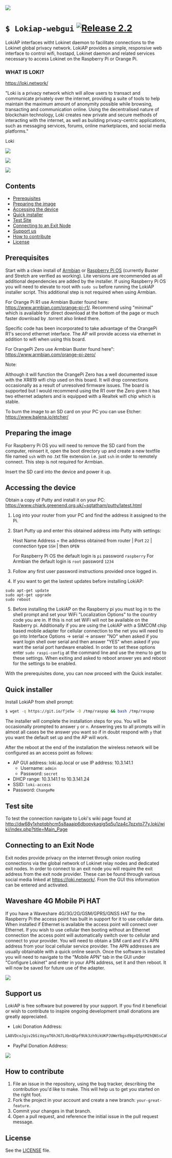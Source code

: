 ![](https://i.imgur.com/mXuacOH.jpg)

# `$ Lokiap-webgui` [![Release 2.2](https://img.shields.io/badge/Release-2.2-green.svg)](https://github.com/necro-nemesis/raspap-webgui/releases)

LokiAP interfaces witht Lokinet daemon to facilitate connections to the Lokinet global privacy network. LokiAP provides a simple, responsive web interface to control wifi, hostapd, Lokinet daemon and related services necessary to access Lokinet on the Raspberry Pi or Orange Pi.

### WHAT IS LOKI?

https://loki.network/

"Loki is a privacy network which will allow users to transact and communicate privately over the internet, providing a suite of tools to help maintain the maximum amount of anonymity possible while browsing, transacting and communication online. Using the decentralised nature of blockchain technology, Loki creates new private and secure methods of interacting with the internet, as well as building privacy-centric applications, such as messaging services, forums, online marketplaces, and social media platforms."

Loki

![](https://i.imgur.com/fxKF4bi.jpg)

![](https://i.imgur.com/A5rv8Rw.png)

![](https://i.imgur.com/F83n7PF.jpg)

## Contents

 - [Prerequisites](#prerequisites)
 - [Preparing the image](#preparing-the-image)
 - [Accessing the device](#accessing-the-device)
 - [Quick installer](#quick-installer)
 - [Test Site](#test-site)
 - [Connecting to an Exit Node](#connecting-to-an-exit-node)
 - [Support us](#support-us)
 - [How to contribute](#how-to-contribute)
 - [License](#license)

## Prerequisites
Start with a clean install of [Armbian](https://www.armbian.com/) or [Raspberry Pi OS](https://www.raspberrypi.org/downloads/raspberry-pi-os/) (currently Buster and Stretch are verified as working). Lite versions are recommended as all additional dependencies are added by the installer. If using Raspberry Pi OS you will need to elevate to root with ```sudo su``` before running the LokiAP installer script. This additional step is not required when using Armbian.

For Orange Pi R1 use Armbian Buster found here: https://www.armbian.com/orange-pi-r1/. Recommend using "minimal" which is available for direct download at the bottom of the page or much faster download by .torrent also linked there.

Specific code has been incorporated to take advantage of the OrangePi R1's second ethernet interface. The AP will provide access via ethernet in addition to wifi when using this board.

For OrangePi Zero use Armbian Buster found here": https://www.armbian.com/orange-pi-zero/

Note:

Although it will function the OrangePi Zero has a well documented issue with the XR819 wifi chip used on this board. It will drop connections occasionally as a result of unresolved firmware issues. The board is supported but I would recommend using the R1 over the Zero given it has two ethernet adapters and is equipped with a Realtek wifi chip which is stable.

To burn the image to an SD card on your PC you can use Etcher:
https://www.balena.io/etcher/

## Preparing the image

For Raspberry Pi OS you will need to remove the SD card from the computer, reinsert it, open the boot directory up and create a new textfile file named `ssh` with no .txt file extension i.e. just `ssh` in order to remotely connect. This step is not required for Armbian.

Insert the SD card into the device and power it up.

## Accessing the device

Obtain a copy of Putty and install it on your PC:
https://www.chiark.greenend.org.uk/~sgtatham/putty/latest.html

1.  Log into your router from your PC and find the address it assigned to the Pi.

2.  Start Putty up and enter this obtained address into Putty with settings:

    Host Name Address = the address obtained from router | Port `22` | connection type `SSH` | then `OPEN`

    For Raspberry Pi OS the default login is `pi` password `raspberry`
    For Armbian the default login is `root` password `1234`

3.  Follow any first user password instructions provided once logged in.

4. If you want to get the lastest updates before installing LokiAP:
```
sudo apt-get update
sudo apt-get upgrade
sudo reboot
```
5. Before installing the LokiAP on the Raspberry pi you must log in to the shell prompt and set your WiFi "Localization Options" to the country code you are in. If this is not set WiFi will not be available on the Rasberry pi. Additionally if you are using the LokiAP with a SIMCOM chip based mobile adapter for cellular connection to the net you will need to go into Interface Options -> serial -> answer "NO" when asked if you want login shell over serial and then answer "YES" when asked if you want the serial port hardware enabled. In order to set these options enter `sudo raspi-config` at the command line and use the menu to get to these settings. When exiting and asked to reboot answer yes and reboot for the settings to be enabled.

With the prerequisites done, you can now proceed with the Quick installer.

## Quick installer

Install LokiAP from shell prompt:
```sh
$ wget -q https://git.io/fjeSw -O /tmp/raspap && bash /tmp/raspap
```
The installer will complete the installation steps for you. You will be occasionally prompted to answer `y` or `n`. Answering yes to all prompts will in almost all cases be the answer you want so if in doubt respond with `y` that you want the default set up and the AP will work.

After the reboot at the end of the installation the wireless network will be
configured as an access point as follows:

* AP GUI address: loki.ap.local or use IP address: 10.3.141.1
  * Username: `admin`
  * Password: `secret`
* DHCP range: 10.3.141.1 to 10.3.141.24
* SSID: `loki-access`
* Password: `ChangeMe`

## Test site

To test the connection navigate to Loki's wiki page found at
http://dw68y1xhptqbhcm5s8aaaip6dbopykagig5q5u1za4c7pzxto77y.loki/wiki/index.php?title=Main_Page

## Connecting to an Exit Node

Exit nodes provide privacy on the internet through onion routing connections via the global network of Lokinet relay nodes and dedicated exit nodes. In order to connect to an exit node you will require the exit address from the exit node provider. These can be found through various social media linked at https://loki.network/. From the GUI this information can be entered and activated.

## Waveshare 4G Mobile Pi HAT

If you have a Waveshare 4G/3G/2G/GSM/GPRS/GNSS HAT for the Raspberry Pi the access point has built in support for it to use cellular data. When installed if Ethernet is available the access point will connect over Ethernet. If you wish to use cellular then booting without an Ethernet connection the access point will automatically switch over to cellular and connect to your provider. You will need to obtain a SIM card and it's APN address from your local cellular service provider. The APN addresses are usually obtainable with a quick online search. Once the software is installed you will need to navigate to the "Mobile APN" tab in the GUI under "Configure Lokinet" and enter in your APN address, set it and then reboot. It will now be saved for future use of the adapter.

![](https://i.imgur.com/eD82qCT.png)

## Support us

LokiAP is free software but powered by your support. If you find it beneficial or wish to contribute to inspire ongoing development small donations are greatly appreciated.

- Loki Donation Address:
```sh
LA8VDcoJgiv2bSiVqyaT6hJ67LXbnQGpf9Uk3zh9ikUKPJUWeYbgsd9gxQ5ptM2hQNSsCaRETQ3GM9FLDe7BGqcm4ve69bh
```
- PayPal Donation Address:

![](https://i.imgur.com/gIhGB1X.jpg)

## How to contribute

1. File an issue in the repository, using the bug tracker, describing the
   contribution you'd like to make. This will help us to get you started on the
   right foot.
2. Fork the project in your account and create a new branch:
   `your-great-feature`.
3. Commit your changes in that branch.
4. Open a pull request, and reference the initial issue in the pull request
   message.

## License
See the [LICENSE](./LICENSE) file.
